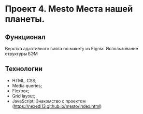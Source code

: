 ﻿# Проект 4. Mesto Места нашей планеты.

## Функционал
Верстка адаптивного сайта по макету из Figma. Использование структуры БЭМ

## Технологии
- HTML, CSS;
- Media queries;
- Flexbox;
- Grid layout;
- JavaScript;
Знакомство с проектом (https://nexedi13.github.io/mesto/index.html)
